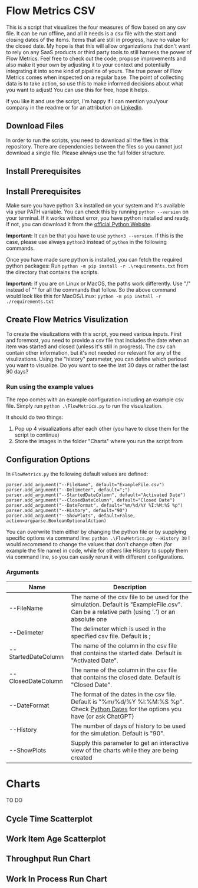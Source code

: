 # Flow Metrics CSV
This is a script that visualizes the four measures of flow based on any csv file. It can be run offline, and all it needs is a csv file with the start and closing dates of the items. Items that are still in progress, have no value for the closed date. My hope is that this will allow organizations that don't want to rely on any SaaS products or third party tools to still harness the power of Flow Metrics.
Feel free to check out the code, propose improvements and also make it your own by adjusting it to your context and potentially integrating it into some kind of pipeline of yours. The true power of Flow Metrics comes when inspected on a regular base. The point of collecting data is to take action, so use this to make informed decisions about what you want to adjust! You can use this for free, hope it helps.

If you like it and use the script, I'm happy if I can mention you/your company in the readme or for an attribution on [LinkedIn](https://www.linkedin.com/in/huserben/).

## Download Files
In order to run the scripts, you need to download all the files in this repository. There are dependencies between the files so you cannot just download a single file. Please always use the full folder structure.

## Install Prerequisites
## Install Prerequisites
Make sure you have python 3.x installed on your system and it's available via your PATH variable. You can check this by running `python --version` on your terminal. If it works without error, you have python installed and ready. If not, you can download it from the [official Python Website](https://www.python.org/downloads/).

**Important:** It can be that you have to use `python3 --version`. If this is the case, please use always `python3` instead of `python` in the following commands.

Once you have made sure python is installed, you can fetch the required python packages:
Run `python -m pip install -r .\requirements.txt` from the directory that contains the scripts.

**Important:** If you are on Linux or MacOS, the paths work differently. Use "/" instead of "\" for all the commands that follow. So the above command would look like this for MacOS/Linux:
`python -m pip install -r ./requirements.txt`

## Create Flow Metrics Visulization
To create the visulizations with this script, you need various inputs. First and foremost, you need to provide a csv file that includes the date when an item was started and closed (unless it's still in progress). The csv can contain other information, but it's not needed nor relevant for any of the visulizations. Using the "history" parameter, you can define which perioud you want to visualize. Do you want to see the last 30 days or rather the last 90 days?

### Run using the example values
The repo comes with an example configuration including an example csv file.
Simply run `python .\FlowMetrics.py` to run the visualization. 

It should do two things:
1. Pop up 4 visualizations after each other (you have to close them for the script to continue)
2. Store the images in the folder "Charts" where you run the script from

## Configuration Options
In `FlowMetrics.py` the following default values are defined:

```
parser.add_argument("--FileName", default="ExampleFile.csv")
parser.add_argument("--Delimeter", default=";")
parser.add_argument("--StartedDateColumn", default="Activated Date")
parser.add_argument("--ClosedDateColumn", default="Closed Date")
parser.add_argument("--DateFormat", default="%m/%d/%Y %I:%M:%S %p")
parser.add_argument("--History", default="90")
parser.add_argument("--ShowPlots", default=False, action=argparse.BooleanOptionalAction)
```

You can overwrite them either by changing the python file or by supplying specific options via command line: `python .\FlowMetrics.py --History 30`
I would recommend to change the values that don't change often (for example the file name) in code, while for others like History to supply them via command line, so you can easily rerun it with different configurations.

### Arguments
Name | Description |
--- | --- |
--FileName | The name of the csv file to be used for the simulation. Default is "ExampleFile.csv". Can be a relative path (using '.') or an absolute one |
--Delimeter | The delimeter which is used in the specified csv file. Default is ; |
--StartedDateColumn | The name of the column in the csv file that contains the started date. Default is "Activated Date". |
--ClosedDateColumn | The name of the column in the csv file that contains the closed date. Default is "Closed Date". |
--DateFormat | The format of the dates in the csv file. Default is "%m/%d/%Y %I:%M:%S %p". Check [Python Dates](https://www.w3schools.com/python/python_datetime.asp) for the options you have (or ask ChatGPT) |
--History | The number of days of history to be used for the simulation. Default is "90". |
--ShowPlots | Supply this parameter to get an interactive view of the charts while they are being created |

# Charts
TO DO

## Cycle Time Scatterplot

## Work Item Age Scatterplot

## Throughput Run Chart

## Work In Process Run Chart